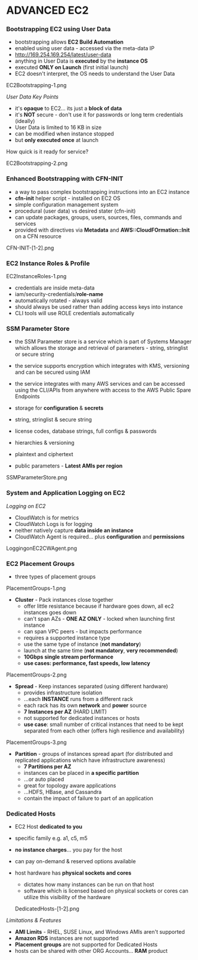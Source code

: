 # ADVANCED EC2

### Bootstrapping EC2 using User Data

- bootstrapping allows **EC2 Build Automation**
- enabled using user data - accessed via the meta-data IP
- http://169.254.169.254/latest/user-data
- anything in User Data is **executed** by the **instance OS**
- executed **ONLY on Launch** (first initial launch)
- EC2 doesn't interpret, the OS needs to understand the User Data

EC2Bootstrapping-1.png

_User Data Key Points_

- it's **opaque** to EC2... its just a **block of data**
- it's **NOT** secure - don't use it for passwords or long term credentials (ideally)
- User Data is limited to 16 KB in size
- can be modified when instance stopped
- but **only executed once** at launch

How quick is it ready for service?

EC2Bootstrapping-2.png

### Enhanced Bootstrapping with CFN-INIT

- a way to pass complex bootstrapping instructions into an EC2 instance
- **cfn-init** helper script - installed on EC2 OS
- simple configuration management system
- procedural (user data) vs desired stater (cfn-init)
- can update packages, groups, users, sources, files, commands and services
- provided with directives via **Metadata** and **AWS::CloudFOrmation::Init** on a CFN resource

CFN-INIT-[1-2].png

### EC2 Instance Roles & Profile

EC2InstanceRoles-1.png

- credentials are inside meta-data
- iam/security-credentials/**role-name**
- automatically rotated - always valid
- should always be used rather than adding access keys into instance
- CLI tools will use ROLE credentials automatically

### SSM Parameter Store

- the SSM Parameter store is a service which is part of Systems Manager which allows the storage and retrieval of parameters - string, stringlist or secure string
- the service supports encryption which integrates with KMS, versioning and can be secured using IAM
- the service integrates with many AWS services and can be accessed using the CLI/APIs from anywhere with access to the AWS Public Spare Endpoints

- storage for **configuration** & **secrets**
- string, stringlist & secure string
- license codes, database strings, full configs & passwords
- hierarchies & versioning
- plaintext and ciphertext
- public parameters - **Latest AMIs per region**

SSMParameterStore.png

### System and Application Logging on EC2

_Logging on EC2_

- CloudWatch is for metrics
- CloudWatch Logs is for logging
- neither natively capture **data inside an instance**
- CloudWatch Agent is required... plus **configuration** and **permissions**

LoggingonEC2CWAgent.png

### EC2 Placement Groups

- three types of placement groups

PlacementGroups-1.png

- **Cluster** - Pack instances close together
  - offer little resistance because if hardware goes down, all ec2 instances goes down
  - can't span AZs - **ONE AZ ONLY** - locked when launching first instance
  - can span VPC peers - but impacts performance
  - requires a supported instance type
  - use the same type of instance (**not mandatory**)
  - launch at the same time (**not mandatory**, **very recommended**)
  - **10Gbps single stream performance**
  - **use cases: performance, fast speeds, low latency**

PlacementGroups-2.png

- **Spread** - Keep instances separated (using different hardware)
  - provides infrastructure isolation
  - ...each **INSTANCE** runs from a different rack
  - each rack has its own **network** and **power** source
  - **7 Instances per AZ** (HARD LIMIT)
  - not supported for dedicated instances or hosts
  - **use case**: small number of critical instances that need to be kept separated from each other (offers high resilience and availability)

PlacementGroups-3.png

- **Partition** - groups of instances spread apart (for distributed and replicated applications which have infrastructure awareness)
  - **7 Partitions per AZ**
  - instances can be placed in **a specific partition**
  - ...or auto placed
  - great for topology aware applications
  - ...HDFS, HBase, and Cassandra
  - contain the impact of failure to part of an application

### Dedicated Hosts

- EC2 Host **dedicated to you**
- specific family e.g. a1, c5, m5
- **no instance charges**... you pay for the host
- can pay on-demand & reserved options available
- host hardware has **physical sockets and cores**

  - dictates how many instances can be run on that host
  - software which is licensed based on physical sockets or cores can utilize this visibility of the hardware

  DedicatedHosts-[1-2].png

_Limitations & Features_

- **AMI Limits** - RHEL, SUSE Linux, and Windows AMIs aren't supported
- **Amazon RDS** instances are not supported
- **Placement groups** are not supported for Dedicated Hosts
- hosts can be shared with other ORG Accounts... **RAM** product
